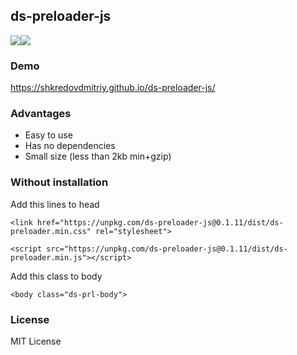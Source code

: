 ## ds-preloader-js
<img src="https://badgen.net/npm/v/ds-preloader-js"/><img src="https://badgen.net/npm/dw/ds-preloader-js"/></br>

### Demo
https://shkredovdmitriy.github.io/ds-preloader-js/

### Advantages
- Easy to use
- Has no dependencies </br>
- Small size (less than 2kb min+gzip)

### Without installation

Add this lines to head
```
<link href="https://unpkg.com/ds-preloader-js@0.1.11/dist/ds-preloader.min.css" rel="stylesheet">
```
```
<script src="https://unpkg.com/ds-preloader-js@0.1.11/dist/ds-preloader.min.js"></script>
```
Add this class to body
```
<body class="ds-prl-body">
```

### License
MIT License
